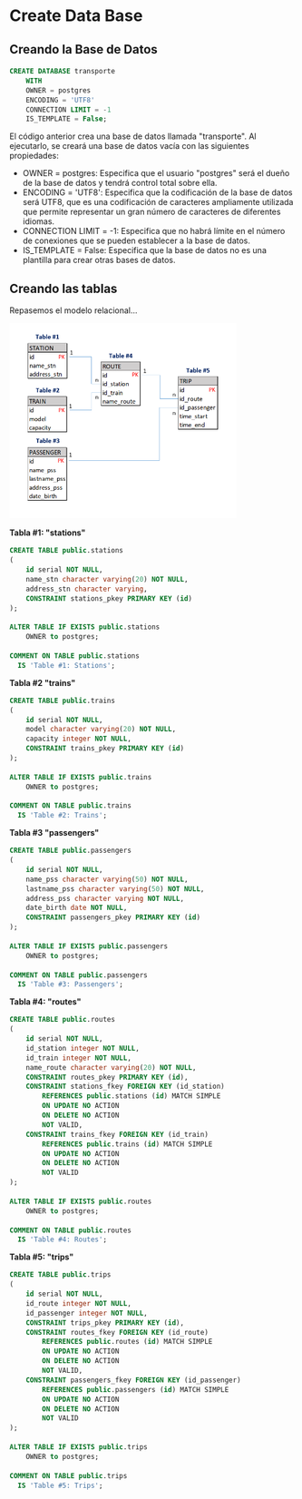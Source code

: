 # Create Data Base

## Creando la Base de Datos

```sql
CREATE DATABASE transporte
    WITH
    OWNER = postgres
    ENCODING = 'UTF8'
    CONNECTION LIMIT = -1
    IS_TEMPLATE = False;
```

El código anterior crea una base de datos llamada "transporte". Al ejecutarlo, se creará una base de datos vacía con las siguientes propiedades:

* OWNER = postgres: Especifica que el usuario "postgres" será el dueño de la base de datos y tendrá control total sobre ella.
* ENCODING = 'UTF8': Especifica que la codificación de la base de datos será UTF8, que es una codificación de caracteres ampliamente utilizada que permite representar un gran número de caracteres de diferentes idiomas.
* CONNECTION LIMIT = -1: Especifica que no habrá límite en el número de conexiones que se pueden establecer a la base de datos.
* IS_TEMPLATE = False: Especifica que la base de datos no es una plantilla para crear otras bases de datos.

## Creando las tablas

Repasemos el modelo relacional...

<img src="img/pic1.png" width="400">

**Tabla #1: "stations"**
```sql
CREATE TABLE public.stations
(
    id serial NOT NULL,
    name_stn character varying(20) NOT NULL,
    address_stn character varying,
    CONSTRAINT stations_pkey PRIMARY KEY (id)
);

ALTER TABLE IF EXISTS public.stations
    OWNER to postgres;

COMMENT ON TABLE public.stations
  IS 'Table #1: Stations';
```

**Tabla #2 "trains"**
```sql
CREATE TABLE public.trains
(
    id serial NOT NULL,
    model character varying(20) NOT NULL,
    capacity integer NOT NULL,
    CONSTRAINT trains_pkey PRIMARY KEY (id)
);

ALTER TABLE IF EXISTS public.trains
    OWNER to postgres;

COMMENT ON TABLE public.trains
  IS 'Table #2: Trains';
```

**Tabla #3 "passengers"**
```sql
CREATE TABLE public.passengers
(
    id serial NOT NULL,
    name_pss character varying(50) NOT NULL,
    lastname_pss character varying(50) NOT NULL,
    address_pss character varying NOT NULL,
    date_birth date NOT NULL,
    CONSTRAINT passengers_pkey PRIMARY KEY (id)
);

ALTER TABLE IF EXISTS public.passengers
    OWNER to postgres;

COMMENT ON TABLE public.passengers
  IS 'Table #3: Passengers';
```

**Tabla #4: "routes"**

```sql
CREATE TABLE public.routes
(
    id serial NOT NULL,
    id_station integer NOT NULL,
    id_train integer NOT NULL,
    name_route character varying(20) NOT NULL,
    CONSTRAINT routes_pkey PRIMARY KEY (id),
    CONSTRAINT stations_fkey FOREIGN KEY (id_station)
        REFERENCES public.stations (id) MATCH SIMPLE
        ON UPDATE NO ACTION
        ON DELETE NO ACTION
        NOT VALID,
    CONSTRAINT trains_fkey FOREIGN KEY (id_train)
        REFERENCES public.trains (id) MATCH SIMPLE
        ON UPDATE NO ACTION
        ON DELETE NO ACTION
        NOT VALID
);

ALTER TABLE IF EXISTS public.routes
    OWNER to postgres;

COMMENT ON TABLE public.routes
  IS 'Table #4: Routes';
```

**Tabla #5: "trips"**

```sql
CREATE TABLE public.trips
(
    id serial NOT NULL,
    id_route integer NOT NULL,
    id_passenger integer NOT NULL,
    CONSTRAINT trips_pkey PRIMARY KEY (id),
    CONSTRAINT routes_fkey FOREIGN KEY (id_route)
        REFERENCES public.routes (id) MATCH SIMPLE
        ON UPDATE NO ACTION
        ON DELETE NO ACTION
        NOT VALID,
    CONSTRAINT passengers_fkey FOREIGN KEY (id_passenger)
        REFERENCES public.passengers (id) MATCH SIMPLE
        ON UPDATE NO ACTION
        ON DELETE NO ACTION
        NOT VALID
);

ALTER TABLE IF EXISTS public.trips
    OWNER to postgres;

COMMENT ON TABLE public.trips
  IS 'Table #5: Trips';
```